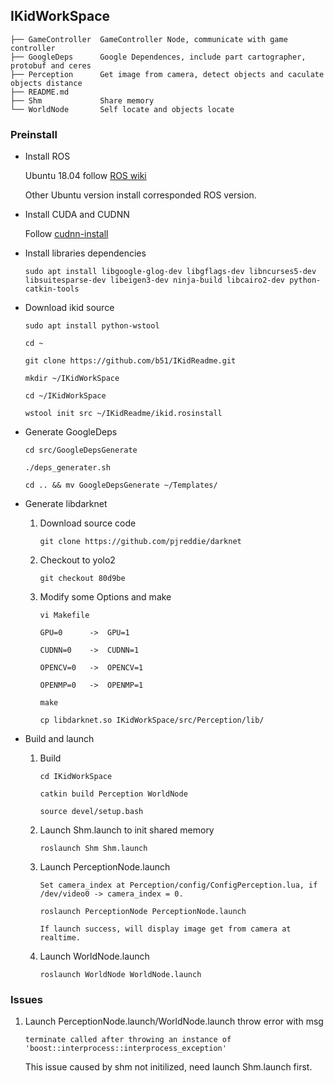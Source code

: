 ## IKidWorkSpace
```
├── GameController  GameController Node, communicate with game controller
├── GoogleDeps      Google Dependences, include part cartographer, protobuf and ceres
├── Perception      Get image from camera, detect objects and caculate objects distance
├── README.md
├── Shm             Share memory
└── WorldNode       Self locate and objects locate
```

### Preinstall
* Install ROS

    Ubuntu 18.04 follow [ROS wiki](http://wiki.ros.org/kinetic/Installation/Ubuntu)

    Other Ubuntu version install corresponded ROS version.
* Install CUDA and CUDNN

    Follow [cudnn-install](https://docs.nvidia.com/deeplearning/sdk/cudnn-install/index.html)

* Install libraries dependencies

      sudo apt install libgoogle-glog-dev libgflags-dev libncurses5-dev libsuitesparse-dev libeigen3-dev ninja-build libcairo2-dev python-catkin-tools

* Download ikid source

      sudo apt install python-wstool

      cd ~

      git clone https://github.com/b51/IKidReadme.git

      mkdir ~/IKidWorkSpace

      cd ~/IKidWorkSpace

      wstool init src ~/IKidReadme/ikid.rosinstall

* Generate GoogleDeps

      cd src/GoogleDepsGenerate

      ./deps_generater.sh

      cd .. && mv GoogleDepsGenerate ~/Templates/

* Generate libdarknet

  1. Download source code

      `git clone https://github.com/pjreddie/darknet`

  2. Checkout to yolo2

      `git checkout 80d9be`

  3. Modify some Options and make

      `vi Makefile`

      `GPU=0      ->  GPU=1`

      `CUDNN=0    ->  CUDNN=1`

      `OPENCV=0   ->  OPENCV=1`

      `OPENMP=0   ->  OPENMP=1`

      `make`

      `cp libdarknet.so IKidWorkSpace/src/Perception/lib/`

* Build and launch

  1. Build

      `cd IKidWorkSpace`

      `catkin build Perception WorldNode`

      `source devel/setup.bash`

  2. Launch Shm.launch to init shared memory

      `roslaunch Shm Shm.launch`

  3. Launch PerceptionNode.launch

        `Set camera_index at Perception/config/ConfigPerception.lua, if /dev/video0 -> camera_index = 0.`

        `roslaunch PerceptionNode PerceptionNode.launch`

        `If launch success, will display image get from camera at realtime.`

  4. Launch WorldNode.launch

        `roslaunch WorldNode WorldNode.launch`

### Issues

1. Launch PerceptionNode.launch/WorldNode.launch throw error with msg

   `terminate called after throwing an instance of 'boost::interprocess::interprocess_exception'`

   This issue caused by shm not initilized, need launch Shm.launch first.

